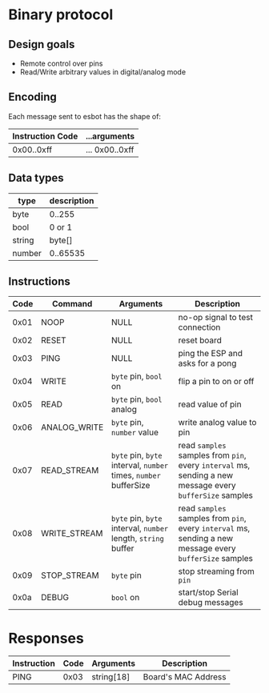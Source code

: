 # Binary protocol

## Design goals

- Remote control over pins
- Read/Write arbitrary values in digital/analog mode

## Encoding

Each message sent to esbot has the shape of:

| Instruction Code | ...arguments |
|--|--|
| 0x00..0xff | ... 0x00..0xff |

## Data types

| type | description |
|--|--|
| byte    | 0..255 |
| bool    | 0 or 1 |
| string     | byte[] |
| number    | 0..65535 |

## Instructions

| Code | Command | Arguments | Description |
|--|--|--|--|
| 0x01 | NOOP           | NULL | no-op signal to test connection |
| 0x02 | RESET          | NULL | reset board |
| 0x03 | PING           | NULL | ping the ESP and asks for a pong |
| 0x04 | WRITE          | `byte` pin, `bool` on | flip a pin to on or off |
| 0x05 | READ           | `byte` pin, `bool` analog | read value of pin |
| 0x06 | ANALOG_WRITE   | `byte` pin, `number` value | write analog value to pin |
| 0x07 | READ_STREAM    | `byte` pin, `byte` interval, `number` times, `number` bufferSize | read `samples` samples from `pin`, every `interval` ms, sending a new message every `bufferSize` samples |
| 0x08 | WRITE_STREAM   | `byte` pin, `byte` interval, `number` length, `string` buffer | read `samples` samples from `pin`, every `interval` ms, sending a new message every `bufferSize` samples |
| 0x09 | STOP_STREAM    | `byte` pin | stop streaming from `pin` |
| 0x0a | DEBUG          | `bool` on | start/stop Serial debug messages |

# Responses

| Instruction | Code | Arguments | Description |
|--|--|--|--|
| PING | 0x03 | string[18] | Board's MAC Address |


